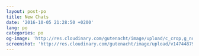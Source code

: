 ```yaml
---
layout: post-po
title: New Chats
date: '2016-10-05 21:28:50 +0200'
lang: po
categories: po
og-image: 'http://res.cloudinary.com/gutenacht/image/upload/c_crop,g_north,h_335,q_100,w_640,x_0,y_0/v1474487956/po/screenshots/03.jpg'
screenshot: 'http://res.cloudinary.com/gutenacht/image/upload/v1474487956/po/screenshots/03.jpg'
---
```

